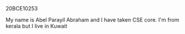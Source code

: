 20BCE10253

My name is Abel Parayil Abraham and I have taken CSE core. I'm from kerala but I live in Kuwait
